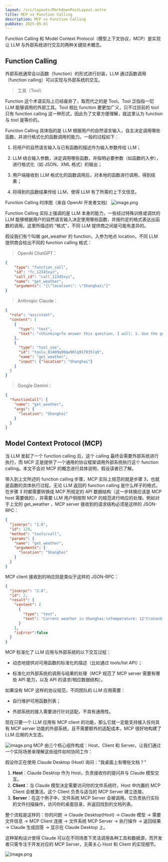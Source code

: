 ```yaml
---
layout: /src/layouts/MarkdownPostLayout.astro
title: MCP vs Function Calling
description: MCP vs Function Calling
pubDate: 2025-05-01
---
```


Function Calling 和 Model Context Protocol（模型上下文协议，MCP）是实现让 LLM 与外部系统进行交互的两种关键技术概念。
## Function Calling

外部系统通常会以函数（function）的形式进行封装，LLM 通过函数调用（function calling）可以实现与外部系统的交互。

>工具（Tool）

Function 这个术语实际上已经废弃了，取而代之的是 Tool。Tool 泛指指一切 LLM 能够调用的外部工具。Tool 相比 function 要更加广义，只不过目前的 tool 只有 function calling 这一种形式，因此为了文章方便理解，就这里认为 function 与 tool 是等价的。

Function Calling 具体指的是 LLM 根据用户的自然语言输入，自主决定调用哪些函数，并进行格式化的函数调用的能力。一般的过程如下：

1. 将用户的自然语言输入与已有函数的描述作为输入参数传给 LLM；

2. LLM 结合输入参数，决定调用哪些函数，并指明必要参数（如函数的入参），进行格式化（如 JSON、XML 格式）的输出；

3. 用户端接收到 LLM 格式化的函数调用后，对本地的函数进行调用，得到结果；

4. 将得到的函数结果传给 LLM，使得 LLM 有了所需的上下文信息。

Function Calling 时序图（来自 OpenAI 开发者文档）
![image.png](https://raw.githubusercontent.com/moiseak/blogimg/main/img/20250501141138.png)


Function Calling 实际上强调的是 LLM 本身的能力，一些经过特殊训练或调优的 LLM 能够根据用户的自然语言输入决定使用哪些函数，并按约定的格式表达出函数的调用。这里所描述的 “格式”，不同 LLM 提供商之间是可能有差异的。

假设我们有个叫做 get_weather 的 function，入参为地点 location，不同 LLM 提供商会给出不同的 function calling 格式：

>OpenAI ChatGPT：

```json
{
    "type": "function_call",
    "id": "fc_12345xyz",
    "call_id": "call_12345xyz",
    "name": "get_weather",
    "arguments": "{\"location\": \"Shanghai\"}"
}
```

>Anthropic Claude：

```json
{
  "role": "assistant",
  "content": [
    {
      "type": "text",
      "text": "<thinking>To answer this question, I will: 1. Use the get_weather tool to get the current weather in San Francisco. 2. Use the get_time tool to get the current time in the America/Los_Angeles timezone, which covers San Francisco, CA.</thinking>"
    },
    {
      "type": "tool_use",
      "id": "toolu_01A09q90qw90lq917835lq9",
      "name": "get_weather",
      "input": {"location": "Shanghai"}
    }
  ]
}
```

>Google Gemini：

```json
{
  "functionCall": {
    "name": "get_weather",
    "args": {
      "location": "Shanghai"
    }
  }
}
```

## Model Context Protocol (MCP)

当 LLM 发起了一个 function calling 后，这个 calling 最终会需要外部系统进行执行，而 MCP 正是提供了一个通用的协议框架调用外部系统执行这个 function calling。本文不会对 MCP 的概念进行具体说明，假设读者已了解。

带入到上文所述的 function calling 步骤，MCP 实际上规范的就是步骤 3，也就是函数的具体执行过程。无论 LLM 返回的 function calling 是什么样子的格式，在步骤 3 时都需要转换成 MCP 所规定的 API 数据结构（这一步转换应该是 MCP host 需要做的），并需要 LLM 用户侧按照 MCP 的规范进行响应的处理。例如对于上文的 get_weather ，MCP server 接收到的请求结构必须是这样的 JSON-RPC：

```json
{
  "jsonrpc": "2.0",
  "id": 129,
  "method": "tools/call",
  "params": {
    "name": "get_weather",
    "arguments": {
      "location": "Shanghai"
    }
  }
}
```

MCP client 接收到的响应则是类似于这样的 JSON-RPC：
```json
{
  "jsonrpc": "2.0",
  "id": 2,
  "result": {
    "content": [
      {
        "type": "text",
        "text": "Current weather in Shanghai:\nTemperature: 12°C\nConditions: Partly cloudy"
      }
    ],
    "isError":false
  }
}
```


MCP 标准化了 LLM 应用与外部系统的以下交互过程：

- 动态地提供对可用函数的标准化的描述（比如通过 tools/list API）；

- 标准化对外部系统的调用与结果的处理（MCP 规范了 MCP server 需要有哪些 API 能力，以及 API 的请求/相应数据结构）。

如果没有 MCP 这样的协议规范，不同团队的 LLM 应用需要：

- 自行维护可用函数列表；

- 外部系统的接入需要进行针对适配，不具有通用性。

现在只要一个 LLM 应用有 MCP client 的功能，那么它就一定能支持接入任何具有 MCP server 功能的外部系统，且不需要额外的适配成本，MCP 很好地构建了 LLM 应用的大生态。

![image.png](https://raw.githubusercontent.com/moiseak/blogimg/main/img/20250501141243.png)
MCP 由三个核心组件构成：Host、Client 和 Server。让我们通过一个实际场景来理解这些组件如何协同工作：

假设你正在使用 Claude Desktop (Host) 询问："我桌面上有哪些文档？"

1. **Host**：Claude Desktop 作为 Host，负责接收你的提问并与 Claude 模型交互。
2. **Client**：当 Claude 模型决定需要访问你的文件系统时，Host 中内置的 MCP Client 会被激活。这个 Client 负责与适当的 MCP Server 建立连接。
3. **Server**：在这个例子中，文件系统 MCP Server 会被调用。它负责执行实际的文件扫描操作，访问你的桌面目录，并返回找到的文档列表。

整个流程是这样的：你的问题 → Claude Desktop(Host) → Claude 模型 → 需要文件信息 → MCP Client 连接 → 文件系统 MCP Server → 执行操作 → 返回结果 → Claude 生成回答 → 显示在 Claude Desktop 上。

这种架构设计使得 Claude 可以在不同场景下灵活调用各种工具和数据源，而开发者只需专注于开发对应的 MCP Server，无需关心 Host 和 Client 的实现细节。

![image.png](https://raw.githubusercontent.com/moiseak/blogimg/main/img/20250501141311.png)

